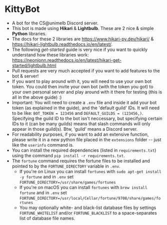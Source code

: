 # KittyBot
- A bot for the CS@unimelb Discord server.
- This bot is made using **Hikari** & **Lightbulb**. These are 2 nice & simple **Python** libraries.
- The docs for these 2 libraries are https://www.hikari-py.dev/hikari/ & https://hikari-lightbulb.readthedocs.io/en/latest/.
- The following *get-started* guide is very nice if you want to quickly understand how these libraries work: https://neonjonn.readthedocs.io/en/latest/hikari-get-started/lightbulb.html
- Pull requests are very much accepted if you want to add features to the bot & server!
- If you want to play around with it, you will need to use your own bot token. You could then invite your own bot (with the token you got) to your own personal server and play around with it there for testing (this is all in the above guide) :)
- Important: You will need to create a `.env` file and inside it add your bot token (as explained in the guide), and the 'default guild' IDs. It will need to be like: `BOT_TOKEN = 123456` and `DEFAULT_GUILDS = (123456,)`. Specifying the guild ID to the bot isn't neccessary, but specifying certain IDs to it (can be many guilds) means that slash commands will only appear in those guild(s). Btw, 'guild' means a Discord server. 
- For readability purposes, if you want to add an extensive function, please write it in a new python file placed in the `extensions` folder -- just like the `userinfo` command is.
- You can install the required dependencies (listed in `requirements.txt`) using the command `pip install -r requirements.txt`.
- The `fortune` command requires the fortune files to be installed and pointed to by the `FORTUNE_DIRECTORY` variable in `.env`. 
  - If you're on Linux you can install `fortunes` with `sudo apt-get install -y fortune` and in `.env` set `FORTUNE_DIRECTORY=/usr/share/games/fortunes`
  - If you're on macOS you can install `fortunes` with `brew install fortune` and in `.env` set `FORTUNE_DIRECTORY=/usr/local/Cellar/fortune/9708/share/games/fortunes`
  - You may optionally white- and black-list database files by settings `FORTUNE_WHITELIST` and/or `FORTUNE_BLACKLIST` to a space-separates list of database file names.
